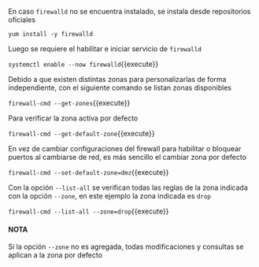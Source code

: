 En caso `firewalld` no se encuentra instalado, se instala desde repositorios oficiales

`yum install -y firewalld`

Luego se requiere el habilitar e iniciar servicio de `firewalld`

`systemctl enable --now firewalld`{{execute}}

Debido a que existen distintas zonas para personalizarlas de forma independiente, con el siguiente comando se listan zonas disponibles

`firewall-cmd --get-zones`{{execute}}

Para verificar la zona activa por defecto

`firewall-cmd --get-default-zone`{{execute}}

En vez de cambiar configuraciones del firewall para habilitar o bloquear puertos al cambiarse de red, es más sencillo el cambiar zona por defecto

`firewall-cmd --set-default-zone=dmz`{{execute}}

Con la opción `--list-all` se verifican todas las reglas de la zona indicada con la opción `--zone`, en este ejemplo la zona indicada es `drop`

`firewall-cmd --list-all --zone=drop`{{execute}}

#### NOTA
Si la opción `--zone` no es agregada, todas modificaciones y consultas se aplican a la zona por defecto
